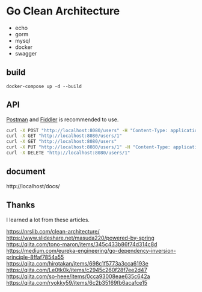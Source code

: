 # Go Clean Architecture

- echo
- gorm
- mysql
- docker
- swagger

## build

```
docker-compose up -d --build
```

## API

[Postman](https://www.postman.com/) and [Fiddler](https://www.telerik.com/fiddler) is recommended to use.

```bash
curl -X POST "http://localhost:8080/users" -H "Content-Type: application/json" -d '"{"lastname": "Murakami", "firstname": "Kohei"}"'
curl -X GET "http://localhost:8080/users/1"
curl -X GET "http://localhost:8080/users"
curl -X PUT "http://localhost:8080/users/1" -H "Content-Type: application/json" -d '"{"lastname": "David", "firstname": "San"}"'
curl -X DELETE "http://localhost:8080/users/1"
```

## document

http://localhost/docs/

## Thanks

I learned a lot from these articles.

https://nrslib.com/clean-architecture/
https://www.slideshare.net/masuda220/powered-by-spring
https://qiita.com/tono-maron/items/345c433b86f74d314c8d
https://medium.com/eureka-engineering/go-dependency-inversion-principle-8ffaf7854a55
https://qiita.com/hirotakan/items/698c1f5773a3cca6193e
https://qiita.com/Le0tk0k/items/c2945c260f28f7ee2d47
https://qiita.com/so-heee/items/0cca93008eae635c642a
https://qiita.com/ryokky59/items/6c2b35169fb6acafce15
